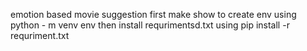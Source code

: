 emotion based movie suggestion first make show to create env using python - m venv env then install requrimentsd.txt using pip install -r requriment.txt
